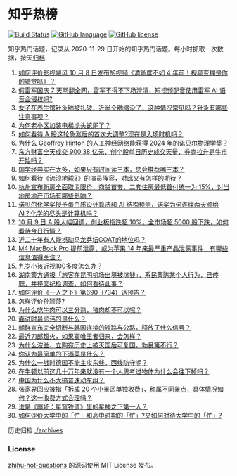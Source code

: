 # 知乎热榜
[![Build Status](https://github.com/ToWeLong/zhihu-hot-questions/workflows/CI/badge.svg)](https://github.com/ToWeLong/zhihu-hot-questions/actions)
[![GitHub language](https://img.shields.io/badge/language-golang-orange.svg)](https://golang.org/)
[![GitHub license](https://img.shields.io/github/license/ToWeLong/zhihu-hot-questions)](https://github.com/ToWeLong/zhihu-hot-questions/blob/main/LICENSE)

知乎热门话题，记录从 2020-11-29 日开始的知乎热门话题。每小时抓取一次数据，按天[归档](./archives)

<!-- BEGIN -->

1. [如何评价影视飓风 10 月 8 日发布的视频《清晰度不如 4 年前！视频变糊是你的错觉吗》？](https://www.zhihu.com/question/790765906)
1. [假雷军国庆 7 天骂翻全网，雷军不得不下场澄清，短视频配音使用雷军 AI 语音会侵权吗?](https://www.zhihu.com/question/726917567)
1. [女子在养生馆针灸肺被扎破，近半个肺缩没了，这种情况常见吗？针灸有哪些注意事项？](https://www.zhihu.com/question/788684530)
1. [为何老小区加装电梯虎头蛇尾了？](https://www.zhihu.com/question/759589179)
1. [如何看待 A 股这轮急涨后的首次大调整?现在是入场时机吗？](https://www.zhihu.com/question/792364837)
1. [为什么 Geoffrey Hinton 的人工神经网络能获得 2024 年的诺贝尔物理学奖？](https://www.zhihu.com/question/782259111)
1. [东方财富全天成交 900.38 亿元，创个股单日历史成交天量，券商拉升是牛市开始吗？](https://www.zhihu.com/question/790756864)
1. [国学经典实在太多，如果只有时间读三本，您会推荐哪三本？](https://www.zhihu.com/question/666771404)
1. [如何看待《流浪地球3》的演员阵容，对此又有怎样的期待？](https://www.zhihu.com/question/768058501)
1. [杭州宣布新房全面取消限价，商贷首套、二套住房最低首付统一为 15%，对当地房地产市场有哪些影响？](https://www.zhihu.com/question/794159477)
1. [诺贝尔化学奖授予蛋白质设计算法和 AI 结构预测，诺奖为何连续两天颁给 AI？化学的尽头是计算机吗？](https://www.zhihu.com/question/789377609)
1. [10 月 9 日 A 股大幅回调，创业板指跌超 10%，全市场超 5000 股下跌，如何看待今日行情？](https://www.zhihu.com/question/788585736)
1. [近二十年有人能撼动马龙乒坛GOAT的地位吗？](https://www.zhihu.com/question/481828870)
1. [M4 MacBook Pro 提前泄露，或为苹果 14 年来最严重产品泄露事件，有哪些信息值得关注？](https://www.zhihu.com/question/779121060)
1. [九岁小孩近视100多度怎么办？](https://www.zhihu.com/question/471620406)
1. [湖南警方通报「旅客在昆明机场出境被坑钱」，系民警陈某个人行为，已停职，并移交纪检调查，如何看待此事？](https://www.zhihu.com/question/790282413)
1. [如何评价《一人之下》第690（734）话预告？](https://www.zhihu.com/question/791518361)
1. [怎样评价孙颖莎?](https://www.zhihu.com/question/604736810)
1. [为什么吃牛肉可以三分熟，猪肉却不可以呢？](https://www.zhihu.com/question/552089218)
1. [面试时最忌讳的是什么？](https://www.zhihu.com/question/665660461)
1. [朝鲜宣布完全切断与韩国连接的铁路与公路，释放了什么信号？](https://www.zhihu.com/question/788939859)
1. [最近刀郎超火，如果窦唯王者归来，会怎样？](https://www.zhihu.com/question/770096284)
1. [为什么波兰、立陶宛历史上被灭国后可复国，勃艮第不行？](https://www.zhihu.com/question/657854260)
1. [你认为最简单的下酒菜是什么？](https://www.zhihu.com/question/664680497)
1. [为什么一战时德国不能主攻东线，西线防守呢？](https://www.zhihu.com/question/664154004)
1. [在牛顿以前这几十万年来就没有一个人思考过物体为什么会往下掉吗？](https://www.zhihu.com/question/759226468)
1. [中国为什么不大搞普速动车组？](https://www.zhihu.com/question/418488835)
1. [张家界回应被指「拆成 20 个小景区单独收费」，称属不同景点，具体情况如何？这一收费方式合理吗？](https://www.zhihu.com/question/788517047)
1. [谁是《崩坏：星穹铁道》里的星神之下第一人？](https://www.zhihu.com/question/752911482)
1. [如何评价大学中的「忙」和高中时期的「忙」?又如何对待大学中的「忙」?](https://www.zhihu.com/question/784639959)

<!-- END -->

历史归档 [./archives](./archives)


### License
[zhihu-hot-questions](https://github.com/towelong/zhihu-hot-questions) 的源码使用 MIT License 发布。